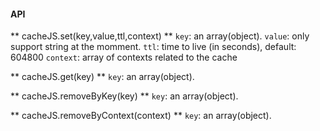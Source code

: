 #### API
** cacheJS.set(key,value,ttl,context) **
`key`: an array(object).
`value`: only support string at the momment.
`ttl`: time to live (in seconds), default: 604800
`context`: array of contexts related to the cache


** cacheJS.get(key) **
`key`: an array(object).

** cacheJS.removeByKey(key) **
`key`: an array(object).

** cacheJS.removeByContext(context) **
`key`: an array(object).
